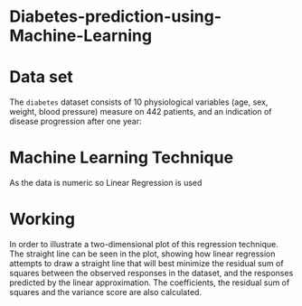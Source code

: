# Diabetes-prediction-using-Machine-Learning

# Data set
The `diabetes` dataset consists of 10 physiological variables (age, sex, weight, blood pressure) measure on 442 patients, and an indication of disease progression after one year:


# Machine Learning Technique
As the data is numeric so Linear Regression is used

# Working
In order to illustrate a two-dimensional plot of this regression technique. The straight line can be seen in the plot, showing how linear regression attempts to draw a straight line that will best minimize the residual sum of squares between the observed responses in the dataset, and the responses predicted by the linear approximation.
The coefficients, the residual sum of squares and the variance score are also
calculated.
